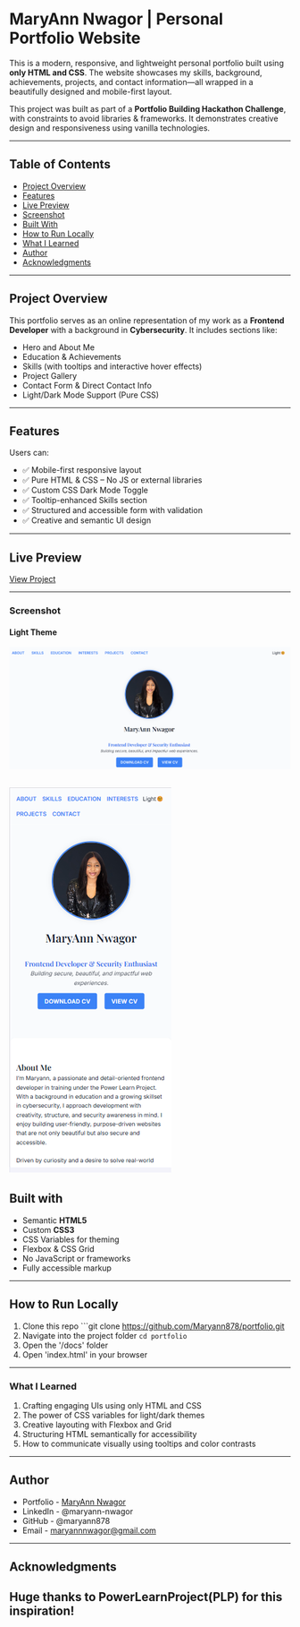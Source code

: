 # MaryAnn Nwagor | Personal Portfolio Website

This is a modern, responsive, and lightweight personal portfolio built using **only HTML and CSS**. The website showcases my skills, background, achievements, projects, and contact information—all wrapped in a beautifully designed and mobile-first layout.

This project was built as part of a **Portfolio Building Hackathon Challenge**, with constraints to avoid libraries & frameworks. It demonstrates creative design and responsiveness using vanilla technologies.

---

## Table of Contents

- [Project Overview](#project-overview)
- [Features](#features)
- [Live Preview](#live-preview)
- [Screenshot](#screenshot)
- [Built With](#built-with)
- [How to Run Locally](#how-to-run-locally)
- [What I Learned](#what-i-learned)
- [Author](#author)
- [Acknowledgments](#acknowledgments)

---

## Project Overview

This portfolio serves as an online representation of my work as a **Frontend Developer** with a background in **Cybersecurity**. It includes sections like:

- Hero and About Me
- Education & Achievements
- Skills (with tooltips and interactive hover effects)
- Project Gallery
- Contact Form & Direct Contact Info
- Light/Dark Mode Support (Pure CSS)

---

## Features

Users can:

- ✅ Mobile-first responsive layout
- ✅ Pure HTML & CSS – No JS or external libraries
- ✅ Custom CSS Dark Mode Toggle
- ✅ Tooltip-enhanced Skills section
- ✅ Structured and accessible form with validation
- ✅ Creative and semantic UI design

---

## Live Preview
[View Project](https://maryann878.github.io/portfolio/)

---

### Screenshot

#### Light Theme
![View Screenshot](docs/assets/images/portfolio_screenshot.png)

![View Screenshot](docs/assets/images/portfolio_screenshot2.png)
---

## Built with

- Semantic **HTML5**
- Custom **CSS3**
- CSS Variables for theming
- Flexbox & CSS Grid
- No JavaScript or frameworks
- Fully accessible markup

---

## How to Run Locally

1. Clone this repo ```git clone  https://github.com/Maryann878/portfolio.git
2. Navigate into the project folder ```cd portfolio```
3. Open the '/docs' folder
4. Open 'index.html' in your browser 

---

### What I Learned
1. Crafting engaging UIs using only HTML and CSS
2. The power of CSS variables for light/dark themes
3. Creative layouting with Flexbox and Grid
4. Structuring HTML semantically for accessibility
5. How to communicate visually using tooltips and color contrasts

---

## Author

- Portfolio - [MaryAnn Nwagor](https://maryann878.github.io/Portfolio/)
- LinkedIn - @maryann-nwagor
- GitHub - @maryann878
- Email - [maryannnwagor@gmail.com](mailto:maryannnwagor@gmail.com)

---

## Acknowledgments
Huge thanks to PowerLearnProject(PLP) for this inspiration!
---

